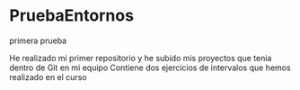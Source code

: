 # PruebaEntornos
primera prueba

He realizado mi primer repositorio y he subido mis proyectos que tenia dentro de Git en mi equipo
Contiene dos ejercicios de intervalos que hemos realizado en el curso 
